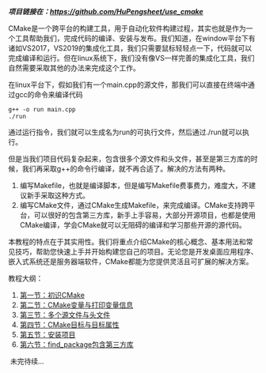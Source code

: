 ***项目链接在：https://github.com/HuPengsheet/use_cmake***


​	CMake是一个跨平台的构建工具，用于自动化软件构建过程，其实也就是作为一个工具帮助我们，完成代码的编译、安装与发布。我们知道，在window平台下有诸如VS2017，VS2019的集成化工具，我们只需要鼠标轻轻点一下，代码就可以完成编译和运行。但在linux系统下，我们没有像VS一样完善的集成化工具，我们自然需要采取其他的办法来完成这个工作。

​	在linux平台下，假如我们有一个main.cpp的源文件，那我们可以直接在终端中通过gcc的命令来编译代码

```shell
g++ -o run main.cpp
./run
```

​	通过运行指令，我们就可以生成名为run的可执行文件，然后通过./run就可以执行。

​	但是当我们项目代码复杂起来，包含很多个源文件和头文件，甚至是第三方库的时候，我们再采取g++的命令行编译，就不再合适了。解决的方法有两种。

1. 编写Makefile，也就是编译脚本，但是编写Makefile费事费力，难度大，不建议新手采取这种方式。
2. 编写CMake文件，通过CMake生成Makefile，来完成编译。CMake支持跨平台，可以很好的包含第三方库，新手上手容易，大部分开源项目，也都是使用CMake编译，学会CMake就可以无阻碍的编译和学习那些开源的源代码。

​	本教程的特点在于其实用性。我们将重点介绍CMake的核心概念、基本用法和常见技巧，帮助您快速上手并开始构建您自己的项目。无论您是开发桌面应用程序、嵌入式系统还是服务器端软件，CMake都能为您提供灵活且可扩展的解决方案。

教程大纲：

1. [第一节：初识CMake](https://github.com/HuPengsheet/use_cmake/tree/master/course_01)
2. [第二节：CMake变量与打印变量信息](https://github.com/HuPengsheet/use_cmake/tree/master/course_02)
3. [第三节：多个源文件与头文件](https://github.com/HuPengsheet/use_cmake/tree/master/course_03)
4. [第四节：CMake目标与目标属性](https://github.com/HuPengsheet/use_cmake/tree/master/course_04)
5. [第五节：安装项目](https://github.com/HuPengsheet/use_cmake/tree/master/course_05)
6. [第六节：find_package包含第三方库](https://github.com/HuPengsheet/use_cmake/tree/master/course_06)

​	未完待续...
